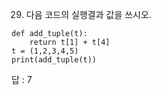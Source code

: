 29. 다음 코드의 실행결과 값을 쓰시오.

```
def add_tuple(t):
    return t[1] + t[4]
t = (1,2,3,4,5)
print(add_tuple(t))
```

답 : 7
